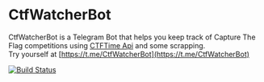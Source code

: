 # CtfWatcherBot
CtfWatcherBot is a Telegram Bot that helps you keep track of Capture The Flag competitions using [CTFTime Api](http://ctftime.org/api/) and some scrapping. <br>
Try yourself at [https://t.me/CtfWatcherBot](https://t.me/CtfWatcherBot)


[![Build Status](https://travis-ci.com/Es7evam/CtfWatcherBot.svg?token=GHUXnzbdgzT2LFqXxsDR&branch=master)](https://travis-ci.com/Es7evam/CtfWatcherBot)
